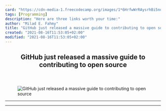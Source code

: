 ```yaml
---
card: "https://cdn-media-1.freecodecamp.org/images/1*6HrfwWrRAysrhBi5ndahxg.png"
tags: [Programming]
description: "Here are three links worth your time:"
author: "Milad E. Fahmy"
title: "GitHub just released a massive guide to contributing to open source"
created: "2021-08-16T11:53:05+02:00"
modified: "2021-08-16T11:53:05+02:00"
---
```

<div class="site-wrapper">
<main id="site-main" class="site-main outer">
<div class="inner">
<article class="post-full post tag-programming tag-web-development tag-tech tag-technology tag-startup ">
<header class="post-full-header">
<h1 class="post-full-title">GitHub just released a massive guide to contributing to open source</h1>
</header>
<figure class="post-full-image">
<picture>
<source media="(max-width: 700px)" sizes="1px" srcset="data:image/gif;base64,R0lGODlhAQABAIAAAAAAAP///yH5BAEAAAAALAAAAAABAAEAAAIBRAA7 1w">
<source media="(min-width: 701px)" sizes="(max-width: 800px) 400px,
(max-width: 1170px) 700px,
1400px" srcset="https://cdn-media-1.freecodecamp.org/images/1*6HrfwWrRAysrhBi5ndahxg.png 300w,
https://cdn-media-1.freecodecamp.org/images/1*6HrfwWrRAysrhBi5ndahxg.png 600w,
https://cdn-media-1.freecodecamp.org/images/1*6HrfwWrRAysrhBi5ndahxg.png 1000w,
https://cdn-media-1.freecodecamp.org/images/1*6HrfwWrRAysrhBi5ndahxg.png 2000w">
<img onerror="this.style.display='none'" src="https://cdn-media-1.freecodecamp.org/images/1*6HrfwWrRAysrhBi5ndahxg.png" alt="GitHub just released a massive guide to contributing to open source">
</picture>
</figure>
<section class="post-full-content">
<div class="post-content">
</div>
<hr>
<hr>
</section>
</article>
</div>
</main>
</div>
<!-- Google Tag Manager (noscript) -->
<!-- End Google Tag Manager (noscript) -->
